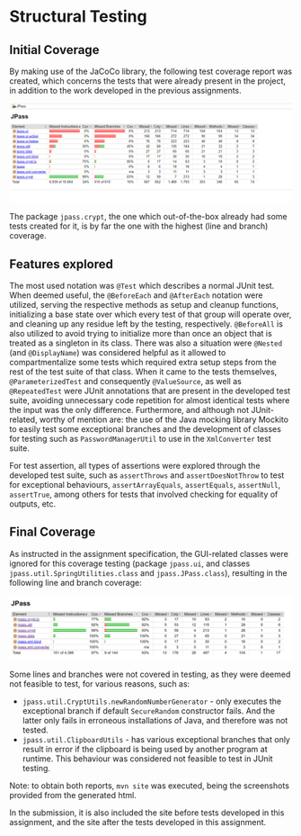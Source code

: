 # Structural Testing
 
## Initial Coverage

By making use of the JaCoCo library, the following test coverage report was created, which concerns the tests that were already present in the project, in addition to the work developed in the previous assignments.

![beforeCoverage](./assets/beforeCoverage.png)

The package `jpass.crypt`, the one which out-of-the-box already had some tests created for it, is by far the one with the highest (line and branch) coverage.

## Features explored

The most used notation was `@Test` which describes a normal JUnit test.
When deemed useful, the `@BeforeEach` and `@AfterEach` notation were utilized, serving the respective methods as setup and cleanup functions, initializing a base state over which every test of that group will operate over, and cleaning up any residue left by the testing, respectively. `@BeforeAll` is also utilized to avoid trying to initialize more than once an object that is treated as a singleton in its class. There was also a situation were `@Nested` (and `@DisplayName`) was considered helpful as it allowed to compartmentalize some tests which required extra setup steps  from the rest of the test suite of that class.
When it came to the tests themselves, `@ParameterizedTest` and consequently `@ValueSource`, as well as `@RepeatedTest` were JUnit annotations that are present in the developed test suite, avoiding unnecessary code repetition for almost identical tests where the input was the only difference.
Furthermore, and although not JUnit-related, worthy of mention are: the use of the Java mocking library Mockito to easily test some exceptional branches and the development of classes for testing such as `PasswordManagerUtil` to use in the `XmlConverter` test suite.

For test assertion, all types of assertions were explored through the developed test suite, such as `assertThrows` and `assertDoesNotThrow` to test for exceptional behaviours, `assertArrayEquals`, `assertEquals`, `assertNull`, `assertTrue`, among others for tests that involved checking for equality of outputs, etc.

## Final Coverage

As instructed in the assignment specification, the GUI-related classes were ignored for this coverage testing (package `jpass.ui`, and classes `jpass.util.SpringUtilities.class` and `jpass.JPass.class`), resulting in the following line and branch coverage:

![afterCoverage](./assets/afterCoverage.png)

Some lines and branches were not covered in testing, as they were deemed not feasible to test, for various reasons, such as:
- `jpass.util.CryptUtils.newRandomNumberGenerator` - only executes the exceptional branch if default `SecureRandom` constructor fails. And the latter only fails in erroneous installations of Java, and therefore was not tested.
- `jpass.util.ClipboardUtils` - has various exceptional branches that only result in error if the clipboard is being used by another program at runtime. This behaviour was considered not feasible to test in JUnit testing.

Note: to obtain both reports, `mvn site` was executed, being the screenshots provided from the generated html.

In the submission, it is also included the site before tests developed in this assignment, and the site after the tests developed in this assignment.